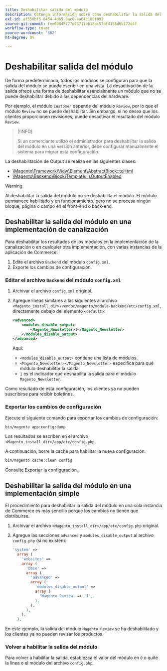 ```yaml
---
title: Deshabilitar salida del módulo
description: Obtenga información sobre cómo deshabilitar la salida del módulo.
exl-id: af556bf5-8454-4d65-8ac8-4a64c108f092
source-git-commit: fee09845777e23717e618ac57df4158d6b172d4f
workflow-type: tm+mt
source-wordcount: '362'
ht-degree: 0%

---
```


# Deshabilitar salida del módulo

De forma predeterminada, todos los módulos se configuran para que la salida del módulo se pueda escribir en una vista. La desactivación de la salida ofrece una forma de deshabilitar esencialmente un módulo que no se puede deshabilitar debido a las dependencias del hardware.

Por ejemplo, el módulo `Customer` depende del módulo `Review`, por lo que el módulo `Review` no se puede deshabilitar. Sin embargo, si no desea que los clientes proporcionen revisiones, puede desactivar el resultado del módulo `Review`.

>[!INFO]
>
>Si un comerciante utilizó el administrador para deshabilitar la salida del módulo en una versión anterior, debe configurar manualmente el sistema para migrar esta configuración.

La deshabilitación de Output se realiza en las siguientes clases:

- [\Magento\Framework\View\Element\AbstractBlock::toHtml](https://github.com/magento/magento2/blob/36097739bbb0b8939ad9a2a0dadee64318153dca/lib/internal/Magento/Framework/View/Element/AbstractBlock.php#L651)
- [\Magento\Backend\Block\Template::isOutputEnabled](https://github.com/magento/magento2/blob/0c786907ffe03d0e2990612eec16ee58b00379c5/app/code/Magento/Backend/Block/Template.php#L96)

>[!WARNING]
>
>Al deshabilitar la salida del módulo no se deshabilita el módulo. El módulo permanece habilitado y en funcionamiento, pero no se procesa ningún bloque, página o campo en el front-end o back-end.

## Deshabilitar la salida del módulo en una implementación de canalización

Para deshabilitar los resultados de los módulos en la implementación de la canalización o en cualquier otra implementación, con varias instancias de la aplicación de Commerce:

1. Edite el archivo `Backend` del módulo `config.xml`.
1. Exporte los cambios de configuración.

### Editar el archivo `Backend` del módulo `config.xml`

1. Archivar el archivo `config.xml` original.
1. Agregue líneas similares a las siguientes al archivo `<Magento_install_dir>/vendor/magento/module-backend/etc/config.xml`, directamente debajo del elemento `<default>`:

   ```xml
   <advanced>
       <modules_disable_output>
           <Magento_Newsletter>1</Magento_Newsletter>
       </modules_disable_output>
   </advanced>
   ```

   Aquí:

   - `<modules_disable_output>` contiene una lista de módulos.
   - `<Magento_Newsletter></Magento_Newsletter>` especifica para qué módulo deshabilitar la salida.
   - `1` es el indicador que deshabilita la salida para el módulo `Magento_Newsletter`.

Como resultado de esta configuración, los clientes ya no pueden suscribirse para recibir boletines.

### Exportar los cambios de configuración

Ejecute el siguiente comando para exportar los cambios de configuración:

```bash
bin/magento app:config:dump
```

Los resultados se escriben en el archivo `<Magento_install_dir>/app/etc/config.php`.

A continuación, borre la caché para habilitar la nueva configuración:

```bash
bin/magento cache:clean config
```

Consulte [Exportar la configuración](../cli/export-configuration.md).

## Deshabilitar la salida del módulo en una implementación simple

El procedimiento para deshabilitar la salida del módulo en una sola instancia de Commerce es más sencillo porque los cambios no tienen que distribuirse.

1. Archivar el archivo `<Magento_install_dir>/app/etc/config.php` original.
1. Agregue las secciones `advanced` y `modules_disable_output` al archivo `config.php` (si no existen):

   ```php
   'system' =>
     array (
       'websites' =>
       array (
         'base' =>
         array (
           'advanced' =>
           array (
             'modules_disable_output' =>
             array (
               'Magento_Review' => '1',
             ),
           ),
         ),
       ),
     ),
   ```

En este ejemplo, la salida del módulo `Magento_Review` se ha deshabilitado y los clientes ya no pueden revisar los productos.

### Volver a habilitar la salida del módulo

Para volver a habilitar la salida, establezca el valor del módulo en `0` o quite la línea o el módulo del archivo `config.php`.
